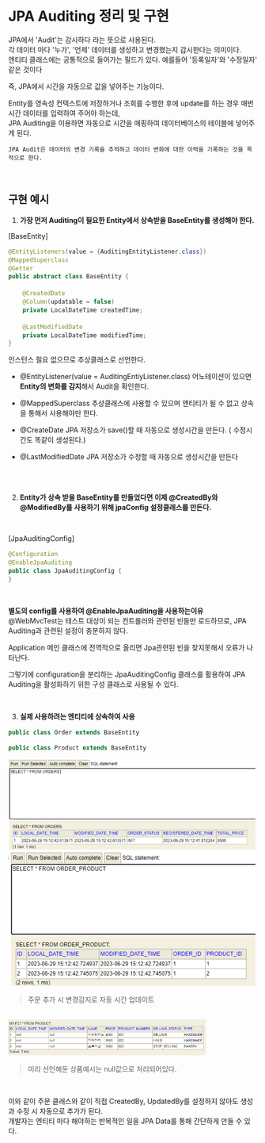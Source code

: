 # JPA Auditing 정리 및 구현

JPA에서 'Audit'는 감시하다 라는 뜻으로 사용된다. <br>
 각 데이터 마다 '누가', '언제' 데이터를 생성하고 변경했는지 감시한다는 의미이다. <br> 엔티티 클래스에는 공통적으로 들어가는 필드가 있다. 예를들어 '등록일자'와 '수정일자' 같은 것이다

즉, JPA에서 시간을 자동으로 값을 넣어주는 기능이다.

Entity를 영속성 컨텍스트에 저장하거나 조회를 수행한 후에 update를 하는 경우 매번 시간 데이터를 입력하여 주어야 하는데,<br> JPA Auditing을 이용하면 자동으로 시간을 매핑하여 데이터베이스의 테이블에 넣어주게 된다.

`JPA Audit은 데이터의 변경 기록을 추적하고 데이터 변화에 대한 이력을 기록하는 것을 목적으로 한다.`

<br>

## 구현 예시
1. **가장 먼저 Auditing이 필요한 Entity에서 상속받을 BaseEntity를 생성해야 한다.**


[BaseEntity]
```java
@EntityListeners(value = {AuditingEntityListener.class})
@MappedSuperclass
@Getter
public abstract class BaseEntity {

    @CreatedDate
    @Column(updatable = false)
    private LocalDateTime createdTime;

    @LastModifiedDate
    private LocalDateTime modifiedTime;
}
```

인스턴스 필요 없으므로 추상클래스로 선언한다.

- @EntityListener(value = AuditingEntiyListener.class)
어노테이션이 있으면 **Entity의 변화를 감지**해서 Audit을 확인한다.

- @MappedSuperclass
추상클래스에 사용할 수 있으며 엔티티가 될 수 없고 상속을 통해서 사용해야만 한다.

- @CreateDate
JPA 저장소가 save()할 때 자동으로 생성시간을 만든다. ( 수정시간도 똑같이 생성된다.)

- @LastModifiedDate
JPA 저장소가 수정할 때 자동으로 생성시간을 만든다

<br>
<br>

2. **Entity가 상속 받을 BaseEntity를 만들었다면 이제 @CreatedBy와 @ModifiedBy를 사용하기 위해 jpaConfig 설정클래스를 만든다.**


<br>

[JpaAuditingConfig]
```java
@Configuration
@EnableJpaAuditing
public class JpaAuditingConfig {
}
```

<br>

**별도의 config를 사용하여 @EnableJpaAuditing을 사용하는이유** <br> 
@WebMvcTest는 테스트 대상이 되는 컨트롤러와 관련된 빈들만 로드하므로, JPA Auditing과 관련된 설정이 충분하지 않다.

Application 메인 클래스에 전역적으로 올리면 Jpa관련된 빈을 찾지못해서 오류가 나타난다.

그렇기에 configuration을 분리하는 JpaAuditingConfig 클래스를 활용하여 JPA Auditing을 활성화하기 위한 구성 클래스로 사용될 수 있다.

<br>

3. **실제 사용하려는 엔티티에 상속하여 사용**

```java
public class Order extends BaseEntity
```

```java
public class Product extends BaseEntity
```

<img src="../ETC/imgs/jpaAuditing01.jpg" width="500" alt="JpaAuditing"></img> <br>
<img src="../ETC/imgs/jpaAuditing02.jpg" width="500" alt="JpaAuditing"></img>
>주문 추가 시 변경감지로 자동 시간 업데이트 

<br>
<img src="../ETC/imgs/jpaAuditing03.jpg" width="400" alt="JpaAuditing"></img>

> 미리 선언해둔 상품예시는 null값으로 처리되어있다. 

<br>

이와 같이 주문 클래스와 같이 직접 CreatedBy, UpdatedBy를 설정하지 않아도 생성과 수정 시 자동으로 추가가 된다. <br>개발자는 엔티티 마다 해야하는 반복적인 일을 JPA Data를 통해 간단하게 만들 수 있다.

